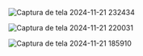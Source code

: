 ![Captura de tela 2024-11-21 232434](https://github.com/user-attachments/assets/69f0bec5-bf17-4604-8252-116e7e5d7ad7)


![Captura de tela 2024-11-21 220031](https://github.com/user-attachments/assets/28a52584-8b6c-4590-b91c-ccbc9beec8de)



![Captura de tela 2024-11-21 185910](https://github.com/user-attachments/assets/dbbc8d1c-6f4b-4c3d-b8fe-5ff386f80e0b)
